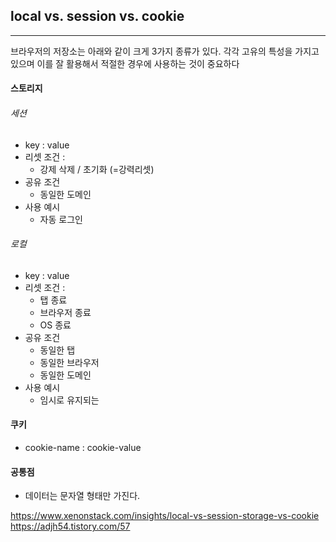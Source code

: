 

## local vs. session vs. cookie
----
브라우저의 저장소는 아래와 같이 크게 3가지 종류가 있다. 각각 고유의 특성을 가지고 있으며 이를 잘 활용해서 적절한 경우에 사용하는 것이 중요하다
#### 스토리지
###### 세션
- key : value
- 리셋 조건 :
	- 강제 삭제 / 초기화 (=강력리셋)
- 공유 조건
	- 동일한 도메인
- 사용 예시
	- 자동 로그인

###### 로컬
- key : value
- 리셋 조건 :
	- 탭 종료
	- 브라우저 종료
	- OS 종료
 - 공유 조건
	 - 동일한 탭
	 - 동일한 브라우저
	 - 동일한 도메인
- 사용 예시
	- 임시로 유지되는 

#### 쿠키
- cookie-name : cookie-value


#### 공통점
- 데이터는 문자열 형태만 가진다.


https://www.xenonstack.com/insights/local-vs-session-storage-vs-cookie
https://adjh54.tistory.com/57